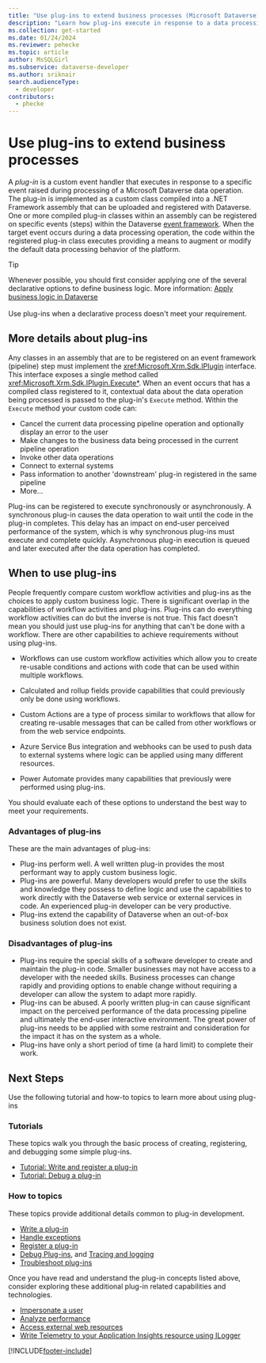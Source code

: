 ```yaml
---
title: "Use plug-ins to extend business processes (Microsoft Dataverse) | Microsoft Docs"
description: "Learn how plug-ins execute in response to a data processing event to augment or modify the default behavior of the platform."
ms.collection: get-started
ms.date: 01/24/2024
ms.reviewer: pehecke
ms.topic: article
author: MsSQLGirl
ms.subservice: dataverse-developer
ms.author: sriknair
search.audienceType: 
  - developer
contributors:
  - phecke
---
```


# Use plug-ins to extend business processes

A *plug-in* is a custom event handler that executes in response to a specific event raised during processing of a Microsoft Dataverse data operation. The plug-in is implemented as a custom class compiled into a .NET Framework assembly that can be uploaded and registered with Dataverse. One or more compiled plug-in classes within an assembly can be registered on specific events (steps) within the Dataverse [event framework](event-framework.md). When the target event occurs during a data processing operation, the code within the registered plug-in class executes providing a means to augment or modify the default data processing behavior of the platform.

> [!TIP]
> Whenever possible, you should first consider applying one of the several declarative options to define business logic. More information: [Apply business logic in Dataverse](../../maker/data-platform/processes.md)<br/><br/>
> Use plug-ins when a declarative process doesn't meet your requirement.

## More details about plug-ins

Any classes in an assembly that are to be registered on an event framework (pipeline) step must implement the 
<xref:Microsoft.Xrm.Sdk.IPlugin> interface. This interface exposes a single method called <xref:Microsoft.Xrm.Sdk.IPlugin.Execute*>. When an event occurs that has a compiled class registered to it, contextual data about the data operation being processed is passed to the plug-in's `Execute` method. Within the `Execute` method your custom code can:

- Cancel the current data processing pipeline operation and optionally display an error to the user
- Make changes to the business data being processed in the current pipeline operation
- Invoke other data operations
- Connect to external systems
- Pass information to another 'downstream' plug-in registered in the same pipeline
- More...

Plug-ins can be registered to execute synchronously or asynchronously. A synchronous plug-in causes the data operation to wait until the code in the plug-in completes. This delay has an impact on end-user perceived performance of the system, which is why synchronous plug-ins must execute and complete quickly. Asynchronous plug-in execution is queued and later executed after the data operation has completed.

## When to use plug-ins

People frequently compare custom workflow activities and plug-ins as the choices to apply custom business logic. There is significant overlap in the capabilities of workflow activities and plug-ins. Plug-ins can do everything workflow activities can do but the inverse is not true. This fact doesn't mean you should just use plug-ins for anything that can't be done with a workflow. There are other capabilities to achieve requirements without using plug-ins.

- Workflows can use custom workflow activities which allow you to create re-usable conditions and actions with code that can be used within multiple workflows.

- Calculated and rollup fields provide capabilities that could previously only be done using workflows.

- Custom Actions are a type of process similar to workflows that allow for creating re-usable messages that can be called from other workflows or from the web service endpoints.

- Azure Service Bus integration and webhooks can be used to push data to external systems where logic can be applied using many different resources.

- Power Automate provides many capabilities that previously were performed using plug-ins.

You should evaluate each of these options to understand the best way to meet your requirements.

### Advantages of plug-ins

These are the main advantages of plug-ins:

- Plug-ins perform well. A well written plug-in provides the most performant way to apply custom business logic.
- Plug-ins are powerful. Many developers would prefer to use the skills and knowledge they possess to define logic and use the capabilities to work directly with the Dataverse web service or external services in code. An experienced plug-in developer can be very productive.
- Plug-ins extend the capability of Dataverse when an out-of-box business solution does not exist.

### Disadvantages of plug-ins

- Plug-ins require the special skills of a software developer to create and maintain the plug-in code. Smaller businesses may not have access to a developer with the needed skills. Business processes can change rapidly and providing options to enable change without requiring a developer can allow the system to adapt more rapidly.
- Plug-ins can be abused. A poorly written plug-in can cause significant impact on the perceived performance of the data processing pipeline and ultimately the end-user interactive environment. The great power of plug-ins needs to be applied with some restraint and consideration for the impact it has on the system as a whole.
- Plug-ins have only a short period of time (a hard limit) to complete their work.

## Next Steps

Use the following tutorial and how-to topics to learn more about using plug-ins

### Tutorials

These topics walk you through the basic process of creating, registering, and debugging some simple plug-ins.

- [Tutorial: Write and register a plug-in](tutorial-write-plug-in.md)
- [Tutorial: Debug a plug-in](tutorial-debug-plug-in.md)

### How to topics

These topics provide additional details common to plug-in development.

- [Write a plug-in](write-plug-in.md)
- [Handle exceptions](handle-exceptions.md)
- [Register a plug-in](register-plug-in.md)
- [Debug Plug-ins](debug-plug-in.md), and [Tracing and logging](logging-tracing.md)
- [Troubleshoot plug-ins](/troubleshoot/power-platform/power-apps/dataverse/dataverse-plug-ins-errors)

Once you have read and understand the plug-in concepts listed above, consider exploring these additional plug-in related capabilities and technologies.

- [Impersonate a user](impersonate-a-user.md)
- [Analyze performance](analyze-performance.md)
- [Access external web resources](access-web-services.md)
- [Write Telemetry to your Application Insights resource using ILogger](application-insights-ilogger.md)

[!INCLUDE[footer-include](../../includes/footer-banner.md)]
